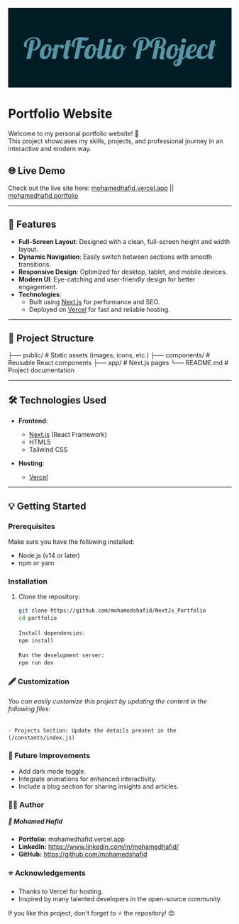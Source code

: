 ![Mohamed Hafid](https://github.com/mohamedshafid/NextJs_Portfolio/blob/main/github_readme/Banner.png)
# Portfolio Website

Welcome to my personal portfolio website! 🎉  
This project showcases my skills, projects, and professional journey in an interactive and modern way.  

## 🌐 Live Demo  
Check out the live site here: [mohamedhafid.vercel.app](https://mohamedhafid.vercel.app/) || [mohamedhafid.portfolio]()

---

## 🚀 Features  
- **Full-Screen Layout**: Designed with a clean, full-screen height and width layout.  
- **Dynamic Navigation**: Easily switch between sections with smooth transitions.  
- **Responsive Design**: Optimized for desktop, tablet, and mobile devices.  
- **Modern UI**: Eye-catching and user-friendly design for better engagement.  
- **Technologies**:  
  - Built using [Next.js](https://nextjs.org/) for performance and SEO.  
  - Deployed on [Vercel](https://vercel.com/) for fast and reliable hosting.

---

## 📂 Project Structure  
├── public/ # Static assets (images, icons, etc.) 
├── components/ # Reusable React components 
├── app/ # Next.js pages 
└── README.md # Project documentation

---

## 🛠️ Technologies Used  
- **Frontend**:  
  - [Next.js](https://nextjs.org/) (React Framework)  
  - HTML5  
  - Tailwind CSS  

- **Hosting**:  
  - [Vercel](https://vercel.com/)  

---

## 💡 Getting Started  

### Prerequisites  
Make sure you have the following installed:  
- Node.js (v14 or later)  
- npm or yarn  

### Installation  
1. Clone the repository:  
   ```bash
   git clone https://github.com/mohamedshafid/NextJs_Portfolio
   cd portfolio
   
   Install dependencies:
   npm install
   
   Run the development server:
   npm run dev
### 🖋️ Customization
###### You can easily customize this project by updating the content in the following files:
    - Projects Section: Update the details present in the (/constants/index.js)

### 🎯 Future Improvements
- Add dark mode toggle.
- Integrate animations for enhanced interactivity.
- Include a blog section for sharing insights and articles.

### 🧑‍💻 Author
##### 👤 Mohamed Hafid

- **Portfolio:** mohamedhafid.vercel.app
- **LinkedIn:** https://www.linkedin.com/in/mohamedhafid/
- **GitHub:** https://github.com/mohamedshafid

### ⭐ Acknowledgements
- Thanks to Vercel for hosting.
- Inspired by many talented developers in the open-source community.

If you like this project, don't forget to ⭐ the repository! 😊
    

